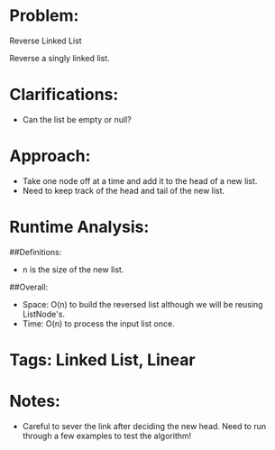 # Problem:
  Reverse Linked List
  
  Reverse a singly linked list.
  
# Clarifications:
  - Can the list be empty or null?
  
# Approach:
  - Take one node off at a time and add it to the head of a new list.
  - Need to keep track of the head and tail of the new list.
  
# Runtime Analysis:
##Definitions:
  - n is the size of the new list.
  
##Overall:
  - Space: O(n) to build the reversed list although we will be reusing ListNode's.
  - Time: O(n) to process the input list once.

# Tags: Linked List, Linear

# Notes:
  - Careful to sever the link after deciding the new head.  Need to run through a few examples to test the algorithm!